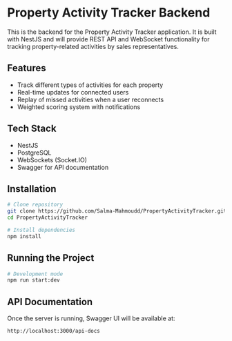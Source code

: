 # Property Activity Tracker Backend

This is the backend for the Property Activity Tracker application.
It is built with NestJS and will provide REST API and WebSocket functionality for tracking property-related activities by sales representatives.

## Features

* Track different types of activities for each property
* Real-time updates for connected users
* Replay of missed activities when a user reconnects
* Weighted scoring system with notifications

## Tech Stack

* NestJS
* PostgreSQL
* WebSockets (Socket.IO)
* Swagger for API documentation

## Installation

```bash
# Clone repository
git clone https://github.com/Salma-Mahmoudd/PropertyActivityTracker.git
cd PropertyActivityTracker

# Install dependencies
npm install
```

## Running the Project

```bash
# Development mode
npm run start:dev
```

## API Documentation

Once the server is running, Swagger UI will be available at:

```none
http://localhost:3000/api-docs
```
